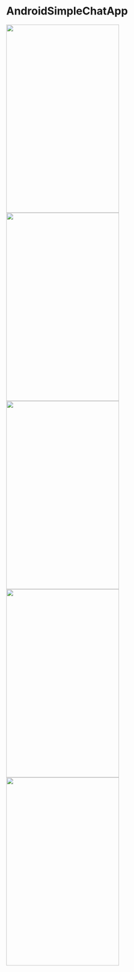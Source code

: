 # AndroidSimpleChatApp

<img src= "https://user-images.githubusercontent.com/22736833/50969727-8c0c0e00-1509-11e9-81ac-3fb92563a357.png" width=300 height=500>  <img src= "https://user-images.githubusercontent.com/22736833/50969724-8b737780-1509-11e9-8d6b-fcd1a3a78071.png" width=300 height=500>
<img src= "https://user-images.githubusercontent.com/22736833/50969992-57e51d00-150a-11e9-9ad3-9edfe9054656.png" width=300 height=500>  <img src= "https://user-images.githubusercontent.com/22736833/50969728-8c0c0e00-1509-11e9-84cf-311886cb69aa.png" width=300 height=500>
<img src= "https://user-images.githubusercontent.com/22736833/50969723-8adae100-1509-11e9-9078-122eda416da9.png" width=300 height=500>
